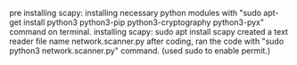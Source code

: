 pre installing scapy: installing necessary python modules with "sudo apt-get install python3 python3-pip python3-cryptography python3-pyx" command on terminal.
installing scapy: sudo apt install scapy
created a text reader file name network.scanner.py
after coding, ran the code with "sudo python3 network.scanner.py" command. (used sudo to enable permit.)
